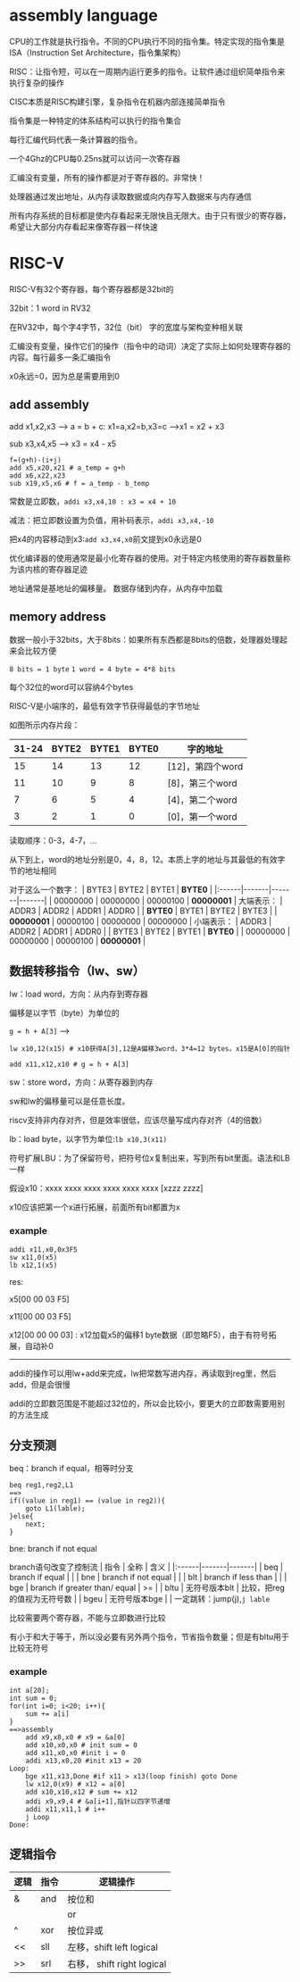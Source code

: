 # assembly language
CPU的工作就是执行指令。不同的CPU执行不同的指令集。特定实现的指令集是ISA（Instruction Set Architecture，指令集架构）

RISC：让指令短，可以在一周期内运行更多的指令。让软件通过组织简单指令来执行复杂的操作

CISC本质是RISC构建引擎，复杂指令在机器内部连接简单指令

指令集是一种特定的体系结构可以执行的指令集合

每行汇编代码代表一条计算器的指令。

一个4Ghz的CPU每0.25ns就可以访问一次寄存器

汇编没有变量，所有的操作都是对于寄存器的。非常快！

处理器通过发出地址，从内存读取数据或向内存写入数据来与内存通信

所有内存系统的目标都是使内存看起来无限快且无限大。由于只有很少的寄存器，希望让大部分内存看起来像寄存器一样快速
# RISC-V
RISC-V有32个寄存器，每个寄存器都是32bit的

32bit：1 word in RV32

在RV32中，每个字4字节，32位（bit） 字的宽度与架构变种相关联

汇编没有变量，操作它们的操作（指令中的动词）决定了实际上如何处理寄存器的内容。每行最多一条汇编指令

x0永远=0，因为总是需要用到0

## add assembly
add x1,x2,x3 --> a = b + c: x1=a,x2=b,x3=c -->x1 = x2 + x3

sub x3,x4,x5 --> x3 = x4 - x5

```
f=(g+h)-(i+j)
add x5,x20,x21 # a_temp = g+h
add x6,x22,x23
sub x19,x5,x6 # f = a_temp - b_temp
```
常数是立即数，`addi x3,x4,10 : x3 = x4 + 10`

减法：把立即数设置为负值，用补码表示，`addi x3,x4,-10`

把x4的内容移动到x3:`add x3,x4,x0`前文提到x0永远是0

优化编译器的使用通常是最小化寄存器的使用。对于特定内核使用的寄存器数量称为该内核的寄存器足迹

地址通常是基地址的偏移量。
数据存储到内存，从内存中加载

## memory address
数据一般小于32bits，大于8bits：如果所有东西都是8bits的倍数，处理器处理起来会比较方便

`8 bits = 1 byte`
`1 word = 4 byte = 4*8 bits`

每个32位的word可以容纳4个bytes

RISC-V是小端序的，最低有效字节获得最低的字节地址

如图所示内存片段：

| 31-24 | BYTE2 | BYTE1 | BYTE0 | 字的地址 |
|:------|-------|-------|-------|-------|
|15|14|13|12|[12]，第四个word|
|11|10|9|8|[8]，第三个word|
|7|6|5|4|[4]，第二个word|
|3|2|1|0|[0]，第一个word|

读取顺序：0-3，4-7，...

从下到上，word的地址分别是0，4，8，12。本质上字的地址与其最低的有效字节的地址相同

对于这么一个数字：
| BYTE3 | BYTE2 | BYTE1 | **BYTE0** | 
|:------|-------|-------|-------|
| 00000000 | 00000000 | 00000100 | **00000001** | 
大端表示：
| ADDR3 | ADDR2 | ADDR1 | ADDR0 | 
| **BYTE0** | BYTE1 | BYTE2 | BYTE3 | 
| **00000001** |  00000100 | 00000000 | 00000000 |
小端表示：
| ADDR3 | ADDR2 | ADDR1 | ADDR0 | 
| BYTE3 | BYTE2 | BYTE1 | **BYTE0** | 
| 00000000 | 00000000 | 00000100 | **00000001** | 

## 数据转移指令（lw、sw）
lw：load word，方向：从内存到寄存器

偏移是以字节（byte）为单位的

`g = h + A[3]` -->
```
lw x10,12(x15) # x10获得A[3],12是A偏移3word，3*4=12 bytes。x15是A[0]的指针

add x11,x12,x10 # g = h + A[3]
```
sw：store word，方向：从寄存器到内存

sw和lw的偏移量可以是任意长度。

riscv支持非内存对齐，但是效率很低，应该尽量写成内存对齐（4的倍数）

lb：load byte，以字节为单位:`lb x10,3(x11)`

符号扩展LBU：为了保留符号，把符号位x复制出来，写到所有bit里面。语法和LB一样

假设x10：xxxx xxxx xxxx xxxx xxxx xxxx [xzzz zzzz]

x10应该把第一个x进行拓展，前面所有bit都置为x

### example
```
addi x11,x0,0x3F5
sw x11,0(x5)
lb x12,1(x5)
```

res: 

x5[00 00 03 F5]

x11[00 00 03 F5]

x12[00 00 00 03] : x12加载x5的偏移1 byte数据（即忽略F5），由于有符号拓展，自动补0

---
addi的操作可以用lw+add来完成，lw把常数写进内存，再读取到reg里，然后add，但是会很慢

addi的立即数范围是不能超过32位的，所以会比较小，要更大的立即数需要用别的方法生成

## 分支预测
beq：branch if equal，相等时分支
```
beq reg1,reg2,L1
==>
if((value in reg1) == (value in reg2)){
    goto L1(lable);
}else{
    next;
}
```
bne: branch if not equal

branch语句改变了控制流
| 指令 | 全称 | 含义 |
|:------|-------|-------|
| beq | branch if equal | |
| bne | branch if not equal | |
| blt | branch if less than | |
| bge | branch if greater than/ equal | >= |
| bltu | 无符号版本blt | 比较，把reg的值视为无符号数 |
| bgeu | 无符号版本bge | |
一定跳转：jump(j),`j lable`

比较需要两个寄存器，不能与立即数进行比较

有小于和大于等于，所以没必要有另外两个指令，节省指令数量；但是有bltu用于比较无符号
### example
```
int a[20];
int sum = 0;
for(int i=0; i<20; i++){
    sum += a[i]
}
==>assembly
    add x9,x8,x0 # x9 = &a[0]
    add x10,x0,x0 # init sum = 0
    add x11,x0,x0 #init i = 0
    addi x13,x0,20 #init x13 = 20
Loop:
    bge x11,x13,Done #if x11 > x13(loop finish) goto Done
    lw x12,0(x9) # x12 = a[0]
    add x10,x10,x12 # sum += x12
    addi x9,x9,4 # &a[i+1],指针以四字节递增
    addi x11,x11,1 # i++
    j Loop
Done:
```
## 逻辑指令
| 逻辑 | 指令 | 逻辑操作 |
|:------|-------|-------|
| & | and | 按位和 |
| | | or | 按位与 |
| ^ | xor | 按位异或 |
| << | sll | 左移，shift left logical |
| >> | srl | 右移， shift right logical |

